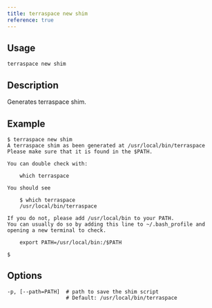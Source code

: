 ```yaml
---
title: terraspace new shim
reference: true
---
```


## Usage

    terraspace new shim

## Description

Generates terraspace shim.

## Example

    $ terraspace new shim
    A terraspace shim as been generated at /usr/local/bin/terraspace
    Please make sure that it is found in the $PATH.

    You can double check with:

        which terraspace

    You should see

        $ which terraspace
        /usr/local/bin/terraspace

    If you do not, please add /usr/local/bin to your PATH.
    You can usually do so by adding this line to ~/.bash_profile and opening a new terminal to check.

        export PATH=/usr/local/bin:/$PATH

    $


## Options

```
-p, [--path=PATH]  # path to save the shim script
                   # Default: /usr/local/bin/terraspace
```

